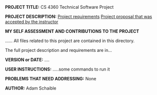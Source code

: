 **PROJECT TITLE:** CS 4360 Technical Software Project

**PROJECT DESCRIPTION:**
[Project requirements](https://github.com/AdamSchaible/MSU_Denver/blob/master/CS%204360%20Technical%20Software%20Project%20(Spring%202020)/CS4360%20Spring%202020.pdf)
[Project proposal that was accepted by the instructor](https://github.com/AdamSchaible/MSU_Denver/blob/master/CS%204360%20Technical%20Software%20Project%20(Spring%202020)/Project%20Proposal.docx) 

**MY SELF ASSESSMENT AND CONTRIBUTIONS TO THE PROJECT**



......
All files related to this project are contained in this directory.

The full project description and requirements are in...

**VERSION or DATE:** ....

**USER INSTRUCTIONS:** 
.....some commands to run it

**PROBLEMS THAT NEED ADDRESSING:** None

**AUTHOR:** Adam Schaible
